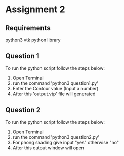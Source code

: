# Assignment 2

## Requirements 
python3
vtk python library

## Question 1
To run the python script follow the steps below:
1. Open Terminal 
2. run the command 'python3 question1.py'
3. Enter the Contour value (Input a number)
4. After this 'output.vtp' file will generated

## Question 2
To run the python script follow the steps below:
1. Open Terminal 
2. run the command 'python3 question2.py'
3. For phong shading give input "yes" otherwise "no"
4. After this output window will open